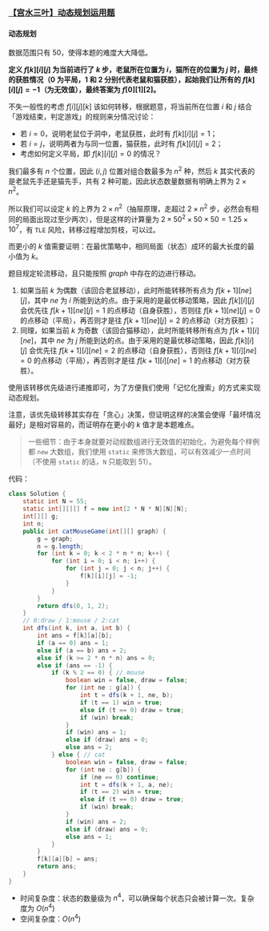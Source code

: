 ### [【宫水三叶】动态规划运用题](https://leetcode.cn/problems/cat-and-mouse/solutions/1190693/gong-shui-san-xie-dong-tai-gui-hua-yun-y-0bx1/)

#### 动态规划

数据范围只有 $50$，使得本题的难度大大降低。

**定义 $f[k][i][j]$ 为当前进行了 $k$ 步，老鼠所在位置为 $i$，猫所在的位置为 $j$ 时，最终的获胜情况（$0$ 为平局，$1$ 和 $2$ 分别代表老鼠和猫获胜），起始我们让所有的 $f[k][i][j]=-1$（为无效值），最终答案为 $f[0][1][2]$。**

不失一般性的考虑 $f[i][j][k]$ 该如何转移，根据题意，将当前所在位置 $i$ 和 $j$ 结合「游戏结束，判定游戏」的规则来分情况讨论：

- 若 $i=0$，说明老鼠位于洞中，老鼠获胜，此时有 $f[k][i][j]=1$；
- 若 $i=j$，说明两者为与同一位置，猫获胜，此时有 $f[k][i][j]=2$；
- 考虑如何定义平局，即 $f[k][i][j]=0$ 的情况？

我们最多有 $n$ 个位置，因此 $(i,j)$ 位置对组合数最多为 $n^2$ 种，然后 $k$ 其实代表的是老鼠先手还是猫先手，共有 $2$ 种可能，因此状态数量数据有明确上界为 $2 \times n^2$。

所以我们可以设定 $k$ 的上界为 $2 \times n^2$（抽屉原理，走超过 $2 \times n^2$ 步，必然会有相同的局面出现过至少两次），但是这样的计算量为 $2 \times 50^2 \times 50 \times 50=1.25 \times 10^7$，有 `TLE` 风险，转移过程增加剪枝，可以过。

而更小的 $k$ 值需要证明：在最优策略中，相同局面（状态）成环的最大长度的最小值为 $k$。

题目规定轮流移动，且只能按照 $graph$ 中存在的边进行移动。

1. 如果当前 $k$ 为偶数（该回合老鼠移动），此时所能转移所有点为 $f[k+1][ne][j]$，其中 $ne$ 为 $i$ 所能到达的点。由于采用的是最优移动策略，因此 $f[k][i][j]$ 会优先往 $f[k+1][ne][j]=1$ 的点移动（自身获胜），否则往 $f[k+1][ne][j]=0$ 的点移动（平局），再否则才是往 $f[k+1][ne][j]=2$ 的点移动（对方获胜）；
2. 同理，如果当前 $k$ 为奇数（该回合猫移动），此时所能转移所有点为 $f[k+1][i][ne]$，其中 $ne$ 为 $j$ 所能到达的点。由于采用的是最优移动策略，因此 $f[k][i][j]$ 会优先往 $f[k+1][i][ne]=2$ 的点移动（自身获胜），否则往 $f[k+1][i][ne]=0$ 的点移动（平局），再否则才是往 $f[k+1][i][ne]=1$ 的点移动（对方获胜）。

使用该转移优先级进行递推即可，为了方便我们使用「记忆化搜索」的方式来实现动态规划。

注意，该优先级转移其实存在「贪心」决策，但证明这样的决策会使得「最坏情况最好」是相对容易的，而证明存在更小的 $k$ 值才是本题难点。

> 一些细节：由于本身就要对动规数组进行无效值的初始化，为避免每个样例都 `new` 大数组，我们使用 `static` 来修饰大数组，可以有效减少一点时间（不使用 `static` 的话，`N` 只能取到 $51$）。

代码：

```java
class Solution {
    static int N = 55;
    static int[][][] f = new int[2 * N * N][N][N];
    int[][] g;
    int n;
    public int catMouseGame(int[][] graph) {
        g = graph;
        n = g.length;
        for (int k = 0; k < 2 * n * n; k++) {
            for (int i = 0; i < n; i++) {
                for (int j = 0; j < n; j++) {
                    f[k][i][j] = -1;
                }
            }
        }
        return dfs(0, 1, 2);
    }
    // 0:draw / 1:mouse / 2:cat
    int dfs(int k, int a, int b) {
        int ans = f[k][a][b];
        if (a == 0) ans = 1;
        else if (a == b) ans = 2;
        else if (k >= 2 * n * n) ans = 0;
        else if (ans == -1) {
            if (k % 2 == 0) { // mouse
                boolean win = false, draw = false;
                for (int ne : g[a]) {
                    int t = dfs(k + 1, ne, b);
                    if (t == 1) win = true;
                    else if (t == 0) draw = true;
                    if (win) break;
                }
                if (win) ans = 1;
                else if (draw) ans = 0;
                else ans = 2;
            } else { // cat
                boolean win = false, draw = false;
                for (int ne : g[b]) {
                    if (ne == 0) continue;
                    int t = dfs(k + 1, a, ne);
                    if (t == 2) win = true;
                    else if (t == 0) draw = true;
                    if (win) break;
                }
                if (win) ans = 2;
                else if (draw) ans = 0;
                else ans = 1;
            }
        }
        f[k][a][b] = ans;
        return ans;
    }
}
```

- 时间复杂度：状态的数量级为 $n^4$，可以确保每个状态只会被计算一次。复杂度为 $O(n^4)$
- 空间复杂度：$O(n^4)$
